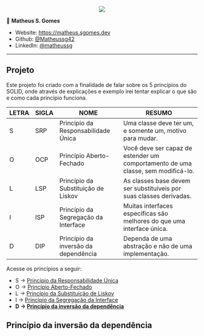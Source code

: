 <p align="center"><a target="_blank" href="https://matheus.sgomes.dev"><img src="https://matheus.sgomes.dev/img/logo_azul.png"></a></>


👤 **Matheus S. Gomes** 

* Website: https://matheus.sgomes.dev
* Github: [@Matheussg42](https://github.com/Matheussg42)
* LinkedIn: [@matheussg](https://linkedin.com/in/matheussg)

---

## Projeto

Este projeto foi criado com a finalidade de falar sobre os 5 princípios do SOLID, onde através de explicações e exemplo irei tentar explicar o que são e como cada princípio funciona.

LETRA       | SIGLA     | NOME                                  | RESUMO
------------|-----------|---------------------------------------|------------
S           | SRP       | Principio da Responsabilidade Única   | Uma classe deve ter um, e somente um, motivo para mudar.
O           | OCP       | Princípio Aberto-Fechado              | Você deve ser capaz de estender um comportamento de uma classe, sem modificá-lo.
L           | LSP       | Princípio da Substituição de Liskov   | As classes base devem ser substituíveis por suas classes derivadas.
I           | ISP       | Princípio da Segregação da Interface  | Muitas interfaces específicas são melhores do que uma interface única.
D           | DIP       | Princípio da inversão da dependência  | Dependa de uma abstração e não de uma implementação.

Acesse os princípios a seguir:

* S -> [Principio da Responsabilidade Única]("/SRP")
* O -> [Princípio Aberto-Fechado ]("/OCP")
* L -> [Princípio da Substituição de Liskov]("/LSP")
* I -> [Princípio da Segregação da Interface]("/ISP")
* **D -> [Princípio da inversão da dependência]("/DIP")**

## Princípio da inversão da dependência